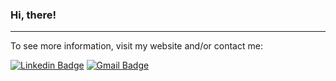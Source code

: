 ### Hi, there!

<!--
**LiviaKarolayne/LiviaKarolayne** is a ✨ _special_ ✨ repository because its `README.md` (this file) appears on your GitHub profile.

Here are some ideas to get you started:

- 🔭 I’m currently working on ...
- 🌱 I’m currently learning ...
- 👯 I’m looking to collaborate on ...
- 🤔 I’m looking for help with ...
- 💬 Ask me about ...
- 📫 How to reach me: ...
- 😄 Pronouns: ...
- ⚡ Fun fact: ...
-->

<!--
<img src="https://cdn.jsdelivr.net/gh/devicons/devicon/icons/git/git-original.svg" width="40" height="40"/>
-->

***

To see more information, visit my website and/or contact me:

[![Linkedin Badge](https://img.shields.io/badge/-LinkedIn-blue?style=flat-square&logo=Linkedin&logoColor=white&link=https://www.linkedin.com/in/lívia-karolayne-7191001a7)](https://www.linkedin.com/in/lívia-karolayne-7191001a7)
[![Gmail Badge](https://img.shields.io/badge/-lkmo.liviakarolayne@gmail.com-D44638?style=flat-square&logo=Gmail&logoColor=white&link=mailto:lkmo.liviakarolayne@gmail.com)](mailto:lkmo.liviakarolayne@gmail.com)
